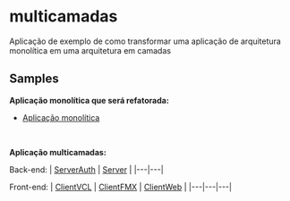 # multicamadas
Aplicação de exemplo de como transformar uma aplicação de arquitetura monolítica em uma arquitetura em camadas


## Samples
**Aplicação monolítica que será refatorada:** 
- [Aplicação monolítica](https://github.com/Code4Delphi/multicamadas/tree/master/Samples/Monolito)

<br/>

**Aplicação multicamadas:**

Back-end:
| [ServerAuth](Samples/Multicamadas/ServerAuth) | [Server](Samples/Multicamadas/Server) | 
|---|---|

Front-end:
| [ClientVCL](https://github.com/Code4Delphi/multicamadas/tree/master/Samples/Multicamadas/ClientVCL) | [ClientFMX](https://github.com/Code4Delphi/multicamadas/tree/master/Samples/Multicamadas/ClientFMX) | [ClientWeb](https://github.com/Code4Delphi/multicamadas/tree/master/Samples/Multicamadas/ClientWeb) |
|---|---|---|
